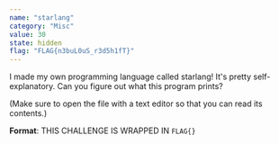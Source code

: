 ```yaml
---
name: "starlang"
category: "Misc"
value: 30
state: hidden
flag: "FLAG{n3buL0uS_r3d5h1fT}"
---
```


I made my own programming language called starlang! It's pretty self-explanatory. Can you figure out what this program prints?

(Make sure to open the file with a text editor so that you can read its contents.)

**Format**: THIS CHALLENGE IS WRAPPED IN `FLAG{}`

